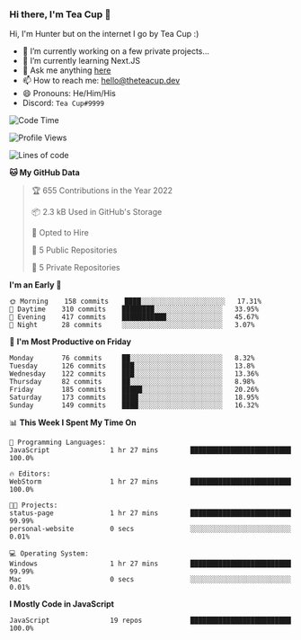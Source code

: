 ### Hi there, I'm Tea Cup 👋 

Hi, I'm Hunter but on the internet I go by Tea Cup :)

- 🔭 I’m currently working on a few private projects...
- 🌱 I’m currently learning Next.JS
- 💬 Ask me anything [here](https://github.com/TheTeaCup/TheTeaCup/issues)
- 📫 How to reach me: [hello@theteacup.dev](mailto:hello@theteacup.dev)
- 😄 Pronouns: He/Him/His
- Discord: `Tea Cup#9999`

<!--START_SECTION:waka-->
![Code Time](http://img.shields.io/badge/Code%20Time-183%20hrs%2019%20mins-blue)

![Profile Views](http://img.shields.io/badge/Profile%20Views-83-blue)

![Lines of code](https://img.shields.io/badge/From%20Hello%20World%20I%27ve%20Written-70%20Thousand%20lines%20of%20code-blue)

**🐱 My GitHub Data** 

> 🏆 655 Contributions in the Year 2022
 > 
> 📦 2.3 kB Used in GitHub's Storage 
 > 
> 💼 Opted to Hire
 > 
> 📜 5 Public Repositories 
 > 
> 🔑 5 Private Repositories  
 > 
**I'm an Early 🐤** 

```text
🌞 Morning    158 commits    ████░░░░░░░░░░░░░░░░░░░░░   17.31% 
🌆 Daytime    310 commits    ████████░░░░░░░░░░░░░░░░░   33.95% 
🌃 Evening    417 commits    ███████████░░░░░░░░░░░░░░   45.67% 
🌙 Night      28 commits     ░░░░░░░░░░░░░░░░░░░░░░░░░   3.07%

```
📅 **I'm Most Productive on Friday** 

```text
Monday       76 commits     ██░░░░░░░░░░░░░░░░░░░░░░░   8.32% 
Tuesday      126 commits    ███░░░░░░░░░░░░░░░░░░░░░░   13.8% 
Wednesday    122 commits    ███░░░░░░░░░░░░░░░░░░░░░░   13.36% 
Thursday     82 commits     ██░░░░░░░░░░░░░░░░░░░░░░░   8.98% 
Friday       185 commits    █████░░░░░░░░░░░░░░░░░░░░   20.26% 
Saturday     173 commits    ████░░░░░░░░░░░░░░░░░░░░░   18.95% 
Sunday       149 commits    ████░░░░░░░░░░░░░░░░░░░░░   16.32%

```


📊 **This Week I Spent My Time On** 

```text
💬 Programming Languages: 
JavaScript               1 hr 27 mins        █████████████████████████   100.0%

🔥 Editors: 
WebStorm                 1 hr 27 mins        █████████████████████████   100.0%

🐱‍💻 Projects: 
status-page              1 hr 27 mins        █████████████████████████   99.99% 
personal-website         0 secs              ░░░░░░░░░░░░░░░░░░░░░░░░░   0.01%

💻 Operating System: 
Windows                  1 hr 27 mins        █████████████████████████   99.99% 
Mac                      0 secs              ░░░░░░░░░░░░░░░░░░░░░░░░░   0.01%

```

**I Mostly Code in JavaScript** 

```text
JavaScript               19 repos            █████████████████████████   100.0%

```



<!--END_SECTION:waka-->
